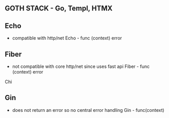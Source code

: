 ## GOTH STACK - Go, Templ, HTMX 

## Echo
- compatible with http/net
Echo - func (context) error

## Fiber
- not compatible with core http/net since uses fast api
Fiber - func (context) error

Chi

## Gin
- does not return an error so no central error handling
Gin - func(context)
